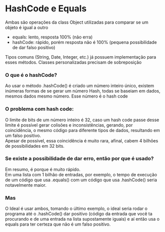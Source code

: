 # HashCode e Equals

Ambas são operações da class Object utilizadas para comparar se um objeto é igual a outro


* equals: lento, resposta 100% (não erra)
* hashCode: rápido, porém resposta não é 100% (pequena possibilidade de dar falso positivo)

Tipos comuns (String, Date, Integer, etc.) já possuem implementação para esses métodos. Classes personalizadas precisam de sobreposição

### O que é o hashCode?

Ao usar o método .hashCode() é criado um número inteiro único, existem inúmeras formas de se gerar um número Hash, todas se baseiam em dados, mesmos dados mesmo número. Esse número é o hash code

### O problema com hash code:

O limite de bits de um número inteiro é 32, caso um hash code passe desse limite é possível gerar colisões e inconsistências, gerando, por coincidência, o mesmo código para diferente tipos de dados, resultando em um falso positivo. <br>
Apesar de possível, essa coincidência é muito rara, afinal, cabem 4 bilhões de possibilidades em 32 bits.

### Se existe a possibilidade de dar erro, então por que é usado?

Em resumo, é porque é muito rápido. <br>
Em uma lista com 1 bilhão de entradas, por exemplo, o tempo de execução de um código que usa .equals() com um código que usa .hashCode() seria notavelmente maior.

### Mas

O Ideal é usar ambos, tomando o último exemplo, o ideal seria rodar o programa até o .hashCode() dar positivo (código da entrada que você ta procurando e de uma entrada na lista supostamente iguais) e aí então usa o equals para ter certeza que não é um falso positivo.